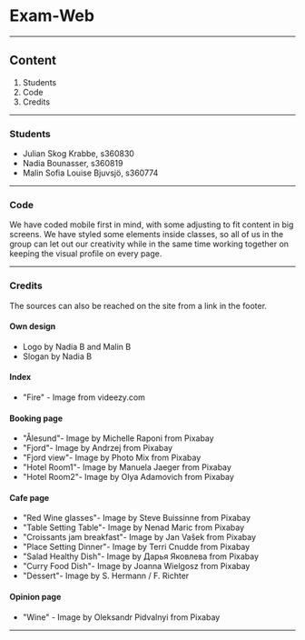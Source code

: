 # Exam-Web
***
## Content
1. Students
2. Code
3. Credits
***
### Students
* Julian Skog Krabbe, s360830
* Nadia Bounasser, s360819
* Malin Sofia Louise Bjuvsjö, s360774
***
### Code
We have coded mobile first in mind, with some adjusting to fit content in big screens.
We have styled some elements inside classes, so all of us in the group can let out our creativity while in the same time working together on keeping the visual profile on every page.
***
### Credits
The sources can also be reached on the site from a link in the footer.
#### Own design
* Logo by Nadia B and Malin B
* Slogan by Nadia B
#### Index
* "Fire" - Image from videezy.com
#### Booking page
* "Ålesund"- Image by Michelle Raponi from Pixabay
* "Fjord"- Image by Andrzej from Pixabay
* "Fjord view"- Image by Photo Mix from Pixabay
* "Hotel Room1"- Image by Manuela Jaeger from Pixabay
* "Hotel Room2"- Image by Olya Adamovich from Pixabay
#### Cafe page
* "Red Wine glasses"- Image by Steve Buissinne from Pixabay
* "Table Setting Table"- Image by Nenad Maric from Pixabay
* "Croissants jam breakfast"- Image by Jan Vašek from Pixabay
* "Place Setting Dinner"- Image by Terri Cnudde from Pixabay
* "Salad Healthy Dish"- Image by Дарья Яковлева from Pixabay
* "Curry Food Dish"- Image by Joanna Wielgosz from Pixabay
* "Dessert"- Image by S. Hermann / F. Richter
#### Opinion page
* "Wine" - Image by Oleksandr Pidvalnyi from Pixabay
***
